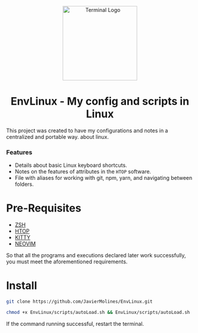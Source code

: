 <p align="center">
    <img width="200" alt="Terminal Logo" src="https://cdn.pixabay.com/photo/2013/07/13/13/41/bash-161382_960_720.png">
</p>

<h1 align="center">EnvLinux - My config and scripts in Linux</h1>

This project was created to have my configurations and notes in a centralized and portable way.
about linux.

### Features

- Details about basic Linux keyboard shortcuts.
- Notes on the features of attributes in the `HTOP` software.
- File with aliases for working with git, npm, yarn, and navigating between folders.

# Pre-Requisites

- [ZSH]
- [HTOP]
- [KITTY]
- [NEOVIM]

[neovim]: https://neovim.io/
[zsh]: https://www.zsh.org/
[kitty]: https://sw.kovidgoyal.net/kitty/
[htop]: https://htop.dev/

So that all the programs and executions declared later work successfully, you must meet the aforementioned requirements.

# Install

```sh
git clone https://github.com/JavierMolines/EnvLinux.git
```

```sh
chmod +x EnvLinux/scripts/autoLoad.sh && EnvLinux/scripts/autoLoad.sh
```

If the command running successful, restart the terminal.
